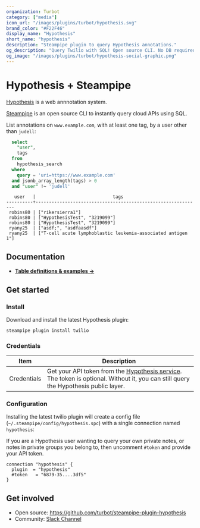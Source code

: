```yaml
---
organization: Turbot
category: ["media"]
icon_url: "/images/plugins/turbot/hypothesis.svg"
brand_color: "#F22F46"
display_name: "Hypothesis"
short_name: "hypothesis"
description: "Steampipe plugin to query Hypothesis annotations."
og_description: "Query Twilio with SQL! Open source CLI. No DB required."
og_image: "/images/plugins/turbot/hypothesis-social-graphic.png"
---
```

# Hypothesis + Steampipe

[Hypothesis](https://hypothes.is) is a web annnotation system.

[Steampipe](https://steampipe.io) is an open source CLI to instantly query cloud APIs using SQL.

List annotations on `www.example.com`, with at least one tag, by a user other than `judell`:

```sql
  select 
    "user",
    tags
  from 
    hypothesis_search 
  where 
    query = 'uri=https://www.example.com'
  and jsonb_array_length(tags) > 0
  and "user" !~ 'judell'
```

```shell
   user   |                             tags
----------+--------------------------------------------------------------
 robins80 | ["rikersierra1"]
 robins80 | ["HypothesisTest", "3219099"]
 robins80 | ["HypothesisTest", "3219099"]
 ryany25  | ["asdf;", "asdfaasdf"]
 ryany25  | ["T-cell acute lymphoblastic leukemia-associated antigen 1"]
```

## Documentation

- **[Table definitions & examples →](/plugins/turbot/hypothesis/tables)**

## Get started

### Install

Download and install the latest Hypothesis plugin:

```bash
steampipe plugin install twilio
```

### Credentials

| Item | Description |
| - | - |
| Credentials | Get your API token from the [Hypothesis service](https://hypothes.is/account/developer). The token is optional. Without it, you can still query the Hypothesis public layer. 

### Configuration

Installing the latest twilio plugin will create a config file (`~/.steampipe/config/hypothesis.spc`) with a single connection named `hypothesis`:

If you are a Hypothesis user wanting to query your own private notes, or notes in private groups you belong to, then uncomment `#token` and provide your API token.

  ```hcl
  connection "hypothesis" {
    plugin  = "hypothesis"
    #token   = "6879-35....3df5"
  }
```

## Get involved

- Open source: https://github.com/turbot/steampipe-plugin-hypothesis
- Community: [Slack Channel](https://steampipe.io/community/join)
